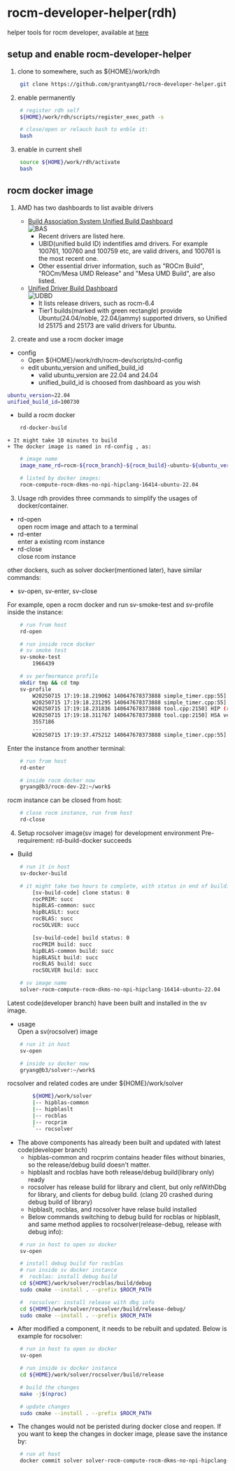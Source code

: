 # rocm-developer-helper(rdh)
helper tools for rocm developer, available at [here](https://github.com/grantyang01/rocm-developer-helper.git)

## setup and enable rocm-developer-helper
1. clone to somewhere, such as ${HOME}/work/rdh
```bash
    git clone https://github.com/grantyang01/rocm-developer-helper.git "${HOME}/work/rdh"
```
2. enable permanently
```bash
    # register rdh self
    ${HOME}/work/rdh/scripts/register_exec_path -s

    # close/open or relauch bash to enble it:
    bash
```

3. enable in current shell
```bash
    source ${HOME}/work/rdh/activate
    bash
```

## rocm docker image
1. AMD has two dashboards to list avaible drivers
    - [Build Association System Unified Build Dashboard](http://bas.amd.com/dashboard)  
    ![BAS](./u-dash-bas.png)
        + Recent drivers are listed here.
        + UBID(unified build ID) indentifies amd drivers. For example 100761, 100760 and 100759 etc, are valid drivers, and 100761 is the most recent one.
        + Other essential driver information, such as "ROCm Build", "ROCm/Mesa UMD Release" and "Mesa UMD Build", are also listed.
    - [Unified Driver Build Dashboard](http://mkdcvlnxapp01.amd.com/dashboard)  
    ![UDBD](./u-dash.png)  
        + It lists release drivers, such as rocm-6.4
        + Tier1 builds(marked with green rectangle) provide Ubuntu(24.04/noble, 22.04/jammy) supported drivers, so Unified Id 25175 and 25173 are valid drivers for Ubuntu.

2. create and use a rocm docker image
- config
    * Open  ${HOME}/work/rdh/rocm-dev/scripts/rd-config  
    * edit ubuntu_version and unified_build_id  
        + valid ubuntu_version are 22.04 and 24.04
        + unified_build_id is choosed from dashboard as you wish
```bash
ubuntu_version=22.04
unified_build_id=100730
```
- build a rocm docker
```bash
    rd-docker-build
```
    + It might take 10 minutes to build  
    + The docker image is named in rd-config , as:
```bash
    # image name
    image_name_rd=rocm-${rocm_branch}-${rocm_build}-ubuntu-${ubuntu_version}

    # listed by docker images:
    rocm-compute-rocm-dkms-no-npi-hipclang-16414-ubuntu-22.04
```

3. Usage
rdh provides three commands to simplify the usages of docker/container. 
- rd-open  
    open rocm image and attach to a terminal
- rd-enter  
    enter a existing rcom instance
- rd-close  
    close rcom instance

other dockers, such as solver docker(mentioned later), have similar commands:  
- sv-open, sv-enter, sv-close

For example, open a rocm docker and run sv-smoke-test and sv-profile inside the instance:
```bash
    # run from host
    rd-open

    # run inside rocm docker
    # sv smoke test
    sv-smoke-test
        1966439

    # sv perfmormance profile
    mkdir tmp && cd tmp
    sv-profile
        W20250715 17:19:18.219062 140647678373888 simple_timer.cpp:55] [rocprofv3] tool initialization ::     0.113654 sec
        W20250715 17:19:18.231295 140647678373888 simple_timer.cpp:55] [rocprofv3] 'rocsolver-bench -f syevd -n 8192 --evect V --iters 1 --perf 1 -r s' ::     0.000000 sec
        W20250715 17:19:18.231836 140647678373888 tool.cpp:2150] HIP (runtime) version 7.0.0 initialized (instance=0)
        W20250715 17:19:18.311767 140647678373888 tool.cpp:2150] HSA version 8.19.0 initialized (instance=0)
        3557186
        ...
        W20250715 17:19:37.475212 140647678373888 simple_timer.cpp:55] [rocprofv3] tool finalization ::     6.973051 sec
```

Enter the instance from another terminal:
```bash
    # run from host
    rd-enter

    # inside rocm docker now
    gryang@b3/rocm-dev-22:~/work$
```
rocm instance can be closed from host:
```bash
    # close rocm instance, run from host
    rd-close
```

4. Setup rocsolver image(sv image) for development environment
Pre-requirement: rd-build-docker succeeds
- Build
```bash
    # run it in host
    sv-docker-build

    # it might take two hours to complete, with status in end of building:
        [sv-build-code] clone status: 0
        rocPRIM: succ
        hipBLAS-common: succ
        hipBLASLt: succ
        rocBLAS: succ
        rocSOLVER: succ

        [sv-build-code] build status: 0
        rocPRIM build: succ
        hipBLAS-common build: succ
        hipBLASLt build: succ
        rocBLAS build: succ
        rocSOLVER build: succ

    # sv image name
    solver-rocm-compute-rocm-dkms-no-npi-hipclang-16414-ubuntu-22.04
```
Latest code(developer branch) have been built and installed in the sv image.

- usage  
Open a sv(rocsolver) image
```bash
    # run it in host
    sv-open

    # inside sv docker now
    gryang@b3/solver:~/work$    
```

rocsolver and related codes are under ${HOME}/work/solver
```bash
        ${HOME}/work/solver
        |-- hipblas-common
        |-- hipblaslt
        |-- rocblas
        |-- rocprim
        `-- rocsolver
```

- The above components has already been built and updated with latest code(developer branch)
    * hipblas-common and rocprim contains header files without binaries, so the release/debug build doesn't matter.
    * hipblaslt and rocblas have both release/debug build(library only) ready
    * rocsolver has release build for library and client, but only relWithDbg for library, and clients for debug build. (clang 20 crashed during debug build of library)
    * hipblaslt, rocblas, and rocsolver have relase build installed
    * Below commands switching to debug build for rocblas or hipblaslt, and same method applies to rocsolver(release-debug, release with debug info):
```bash
    # run in host to open sv docker
    sv-open

    # install debug build for rocblas
    # run inside sv docker instance
    #  rocblas: install debug build
    cd ${HOME}/work/solver/rocblas/build/debug
    sudo cmake --install . --prefix $ROCM_PATH

    #  rocsolver: install release with dbg info 
    cd ${HOME}/work/solver/rocsolver/build/release-debug/
    sudo cmake --install . --prefix $ROCM_PATH
```

- After modified a component, it needs to be rebuilt and updated. Below is example for rocsolver:
```bash
    # run in host to open sv docker
    sv-open

    # run inside sv docker instance
    cd ${HOME}/work/solver/rocsolver/build/release

    # build the changes
    make -j$(nproc)

    # update changes
    sudo cmake --install . --prefix $ROCM_PATH
```

- The changes would not be peristed during docker close and reopen. If you want to keep the changes in docker image, please save the instance by:
```bash
    # run at host 
    docker commit solver solver-rocm-compute-rocm-dkms-no-npi-hipclang-16414-ubuntu-22.04
```